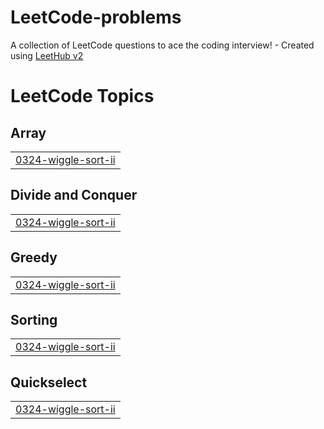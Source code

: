 # LeetCode-problems
A collection of LeetCode questions to ace the coding interview! - Created using [LeetHub v2](https://github.com/arunbhardwaj/LeetHub-2.0)

<!---LeetCode Topics Start-->
# LeetCode Topics
## Array
|  |
| ------- |
| [0324-wiggle-sort-ii](https://github.com/Alinazim363/LeetCode-problems/tree/master/0324-wiggle-sort-ii) |
## Divide and Conquer
|  |
| ------- |
| [0324-wiggle-sort-ii](https://github.com/Alinazim363/LeetCode-problems/tree/master/0324-wiggle-sort-ii) |
## Greedy
|  |
| ------- |
| [0324-wiggle-sort-ii](https://github.com/Alinazim363/LeetCode-problems/tree/master/0324-wiggle-sort-ii) |
## Sorting
|  |
| ------- |
| [0324-wiggle-sort-ii](https://github.com/Alinazim363/LeetCode-problems/tree/master/0324-wiggle-sort-ii) |
## Quickselect
|  |
| ------- |
| [0324-wiggle-sort-ii](https://github.com/Alinazim363/LeetCode-problems/tree/master/0324-wiggle-sort-ii) |
<!---LeetCode Topics End-->